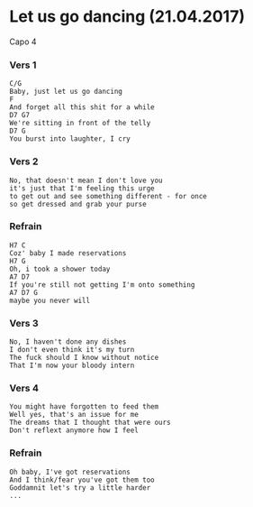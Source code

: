 Let us go dancing (21.04.2017)
==============================

Capo 4

### Vers 1

	C/G
	Baby, just let us go dancing
	F
	And forget all this shit for a while
	D7 G7
	We're sitting in front of the telly
	D7 G
	You burst into laughter, I cry

### Vers 2

	No, that doesn't mean I don't love you
	it's just that I'm feeling this urge
	to get out and see something different - for once
	so get dressed and grab your purse

### Refrain

	H7 C
	Coz' baby I made reservations
	H7 G
	Oh, i took a shower today
	A7 D7
	If you're still not getting I'm onto something
	A7 D7 G
	maybe you never will

### Vers 3

	No, I haven't done any dishes
	I don't even think it's my turn
	The fuck should I know without notice
	That I'm now your bloody intern

### Vers 4

	You might have forgotten to feed them
	Well yes, that's an issue for me
	The dreams that I thought that were ours
	Don't reflext anymore how I feel

### Refrain

	Oh baby, I've got reservations
	And I think/fear you've got them too
	Goddamnit let's try a little harder
	...
